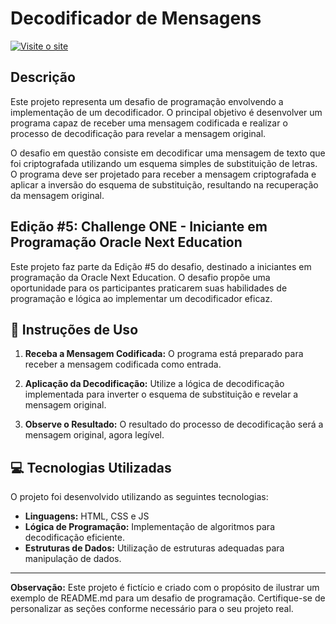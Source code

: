 # Decodificador de Mensagens

[![Visite o site](https://a.imagem.app/ohOvN1.png)](https://challenge-decodificador-tau.vercel.app/)

## Descrição

Este projeto representa um desafio de programação envolvendo a implementação de um decodificador. O principal objetivo é desenvolver um programa capaz de receber uma mensagem codificada e realizar o processo de decodificação para revelar a mensagem original.

O desafio em questão consiste em decodificar uma mensagem de texto que foi criptografada utilizando um esquema simples de substituição de letras. O programa deve ser projetado para receber a mensagem criptografada e aplicar a inversão do esquema de substituição, resultando na recuperação da mensagem original.

## Edição #5: Challenge ONE - Iniciante em Programação Oracle Next Education

Este projeto faz parte da Edição #5 do desafio, destinado a iniciantes em programação da Oracle Next Education. O desafio propõe uma oportunidade para os participantes praticarem suas habilidades de programação e lógica ao implementar um decodificador eficaz.

## :rocket: Instruções de Uso

1. **Receba a Mensagem Codificada:** O programa está preparado para receber a mensagem codificada como entrada.

2. **Aplicação da Decodificação:** Utilize a lógica de decodificação implementada para inverter o esquema de substituição e revelar a mensagem original.

3. **Observe o Resultado:** O resultado do processo de decodificação será a mensagem original, agora legível.

## :computer: Tecnologias Utilizadas

O projeto foi desenvolvido utilizando as seguintes tecnologias:

- **Linguagens:** HTML, CSS e JS
- **Lógica de Programação:** Implementação de algoritmos para decodificação eficiente.
- **Estruturas de Dados:** Utilização de estruturas adequadas para manipulação de dados.

---

**Observação:** Este projeto é fictício e criado com o propósito de ilustrar um exemplo de README.md para um desafio de programação. Certifique-se de personalizar as seções conforme necessário para o seu projeto real.

